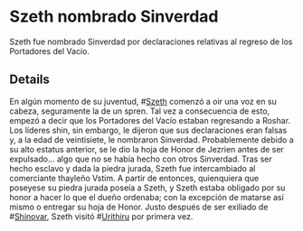 # Szeth nombrado Sinverdad
Szeth fue nombrado Sinverdad por declaraciones relativas al regreso de los Portadores del Vacío.

## Details
En algún momento de su juventud, #[Szeth](characters/szeth) comenzó a oir una voz en su cabeza, seguramente la de un spren. Tal vez a consecuencia de esto, empezó a decir que los Portadores del Vacío estaban regresando a Roshar. Los líderes shin, sin embargo, le dijeron que sus declaraciones eran falsas y, a la edad de veintisiete, le nombraron Sinverdad. Probablemente debido a su alto estatus anterior, se le dio la hoja de Honor de Jezrien antes de ser expulsado... algo que no se había hecho con otros Sinverdad. Tras ser hecho esclavo y dada la piedra jurada, Szeth fue intercambiado al comerciante thayleño Vstim. A partir de entonces, quienquiera que poseyese su piedra jurada poseía a Szeth, y Szeth estaba obligado por su honor a hacer lo que el dueño ordenaba; con la excepción de matarse así mismo o entregar su hoja de Honor. Justo después de ser exiliado de #[Shinovar](locations/shinovar), Szeth visitó #[Urithiru](locations/urithiru) por primera vez.  
